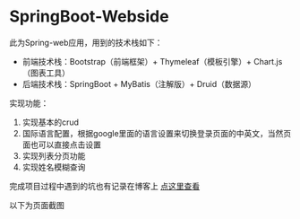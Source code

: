 # SpringBoot-Webside

此为Spring-web应用，用到的技术栈如下：
- 前端技术栈：Bootstrap（前端框架）+ Thymeleaf（模板引擎）+ Chart.js（图表工具）
- 后端技术栈：SpringBoot + MyBatis（注解版）+ Druid（数据源）

实现功能：
1. 实现基本的crud
2. 国际语言配置，根据google里面的语言设置来切换登录页面的中英文，当然页面也可以直接点击设置
3. 实现列表分页功能
4. 实现姓名模糊查询

完成项目过程中遇到的坑也有记录在博客上
[点这里查看](https://yanfzh.gitee.io/2020/08/24/SpringBoot%E8%B8%A9%E5%9D%91%E8%AE%B0%E5%BD%95/)

以下为页面截图
